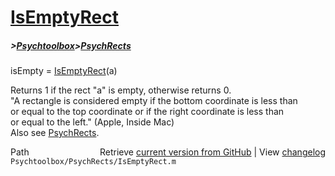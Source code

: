 # [IsEmptyRect](IsEmptyRect)
##### >[Psychtoolbox](Psychtoolbox)>[PsychRects](PsychRects)

isEmpty = [IsEmptyRect](IsEmptyRect)(a)  
  
Returns 1 if the rect "a" is empty, otherwise returns 0.  
"A rectangle is considered empty if the bottom coordinate is less than   
or equal to the top coordinate or if the right coordinate is less than   
or equal to the left." (Apple, Inside Mac)  
Also see [PsychRects](PsychRects).  




<div class="code_header" style="text-align:right;">
  <span style="float:left;">Path&nbsp;&nbsp;</span> <span class="counter">Retrieve <a href=
  "https://raw.github.com/Psychtoolbox-3/Psychtoolbox-3/beta/Psychtoolbox/PsychRects/IsEmptyRect.m">current version from GitHub</a> | View <a href=
  "https://github.com/Psychtoolbox-3/Psychtoolbox-3/commits/beta/Psychtoolbox/PsychRects/IsEmptyRect.m">changelog</a></span>
</div>
<div class="code">
  <code>Psychtoolbox/PsychRects/IsEmptyRect.m</code>
</div>


